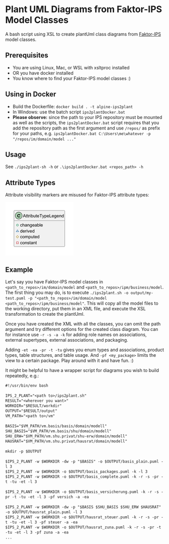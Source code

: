 # Plant UML Diagrams from Faktor-IPS Model Classes

A bash script using XSL to create plantUml class diagrams from [Faktor-IPS](https://github.com/faktorips) model classes.

## Prerequisites
* You are using Linux, Mac, or WSL with xsltproc installed 
* OR you have docker installed
* You know where to find your Faktor-IPS model classes :)

## Using in Docker
* Build the Dockerfile:  `docker build . -t alpine-ips2plant`
* In Windows: use the batch script `ips2plantDocker.bat`
* **Please observe:** since the path to your IPS repository must be mounted as well as the scripts, the `ips2plantDocker.bat` script requires that you add the repository path as the first argument and use `/repos/` as prefix for your paths, e.g. `ips2plantDocker.bat C:\Users\me\whatever -p "/repos/im/domain/model ..."`

## Usage
See `./ips2plant-sh -h` or `.\ips2plantDocker.bat <repos_path> -h`

## Attribute Types
Attribute visibility markers are misused for Faktor-IPS attribute types:

![Attribute Type Legend](docu/attr_type_legend.png)

## Example
Let's say you have Faktor-IPS model classes in `<path_to_repos>/im/domain/model` and `<path_to_repos>/ipm/business/model`.
The first thing you may do, is to execute `./ips2plant.sh -o output/my-test.puml -p "<path_to_repos>/im/domain/model <path_to_repos>/ipm/business/model"`. 
This will copy all the model files to the working directory, put them in an XML file, and execute the XSL transformation to create the plantUml. 

Once you have created the XML with all the classes, you can omit the path argument and try different options for the created class diagram. You can for instance use `-r -s -a -k` for adding role names on associations, external supertypes, external associations, and packaging. 

Adding `-et -ea -pr -t -tu` gives you enum types and associations, product types, table structures, and table usage. And `-pf <my_package>` limits the view to a certain package. Play around with it and have fun. :)

It might be helpful to have a wrapper script for diagrams you wish to build repeatedly, e.g.:
```
#!/usr/bin/env bash

IPS_2_PLANT="<path to>/ips2plant.sh"
RESULT="<wherever you want>"
WORKDIR="$RESULT/workdir"
OUTPUT="$RESULT/output"
VM_PATH="<path to>/vm"

BASIS="$VM_PATH/vm.basis/basis/domain/modell"
SHU_BASIS="$VM_PATH/vm.basis/shu/domain/modell"
SHU_ERW="$VM_PATH/vm.shu.privat/shu-erw/domain/modell"
HAUSRAT="$VM_PATH/vm.shu.privat/hausrat/domain/modell"

mkdir -p $OUTPUT

$IPS_2_PLANT -w $WORKDIR -dw -p "$BASIS" -o $OUTPUT/basis_plain.puml -l 3
$IPS_2_PLANT -w $WORKDIR -o $OUTPUT/basis_packages.puml -k -l 3
$IPS_2_PLANT -w $WORKDIR -o $OUTPUT/basis_complete.puml -k -r -s -pr -t -tu -et -l 3

$IPS_2_PLANT -w $WORKDIR -o $OUTPUT/basis_versicherung.puml -k -r -s -pr -t -tu -et -l 3 -pf versich -a -ea

$IPS_2_PLANT -w $WORKDIR -dw -p "$BASIS $SHU_BASIS $SHU_ERW $HAUSRAT" -o $OUTPUT/hausrat_plain.puml -l 3
$IPS_2_PLANT -w $WORKDIR -o $OUTPUT/hausrat_steuer.puml -k -r -s -pr -t -tu -et -l 3 -pf steuer -a -ea
$IPS_2_PLANT -w $WORKDIR -o $OUTPUT/hausrat_zuna.puml -k -r -s -pr -t -tu -et -l 3 -pf zuna -a -ea
...
```
